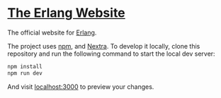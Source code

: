 # [The Erlang Website](https://www.erlang.org/)

The official website for [Erlang](https://github.com/erlang).

The project uses [npm](https://nodejs.org/en/learn/getting-started/an-introduction-to-the-npm-package-manager), and [Nextra](https://nextra.site/). To develop it locally, clone this repository and run the following command to start the local dev server:

```bash
npm install
npm run dev
```

And visit <localhost:3000> to preview your changes.
